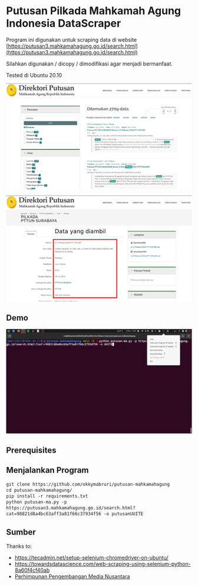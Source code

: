 # Putusan Pilkada Mahkamah Agung Indonesia DataScraper


Program ini digunakan untuk scraping data di website [https://putusan3.mahkamahagung.go.id/search.html](https://putusan3.mahkamahagung.go.id/search.html)

Silahkan digunakan / dicopy / dimodifikasi agar menjadi bermanfaat.

Tested di Ubuntu 20.10


![scraping1](./img/1.png)

![scraping2](./img/2.png)

## Demo
![scraping2](./img/demo.gif)

## Prerequisites

## Menjalankan Program
```
git clone https://github.com/okkymabruri/putusan-mahkamahagung
cd putusan-mahkamahagung/
pip install -r requirements.txt
python putusan-ma.py -p https://putusan3.mahkamahagung.go.id/search.html?cat=98821d8a4bc63aff3a81f66c37934f56 -o putusanUUITE
```

## Sumber
Thanks to:

* https://tecadmin.net/setup-selenium-chromedriver-on-ubuntu/
* https://towardsdatascience.com/web-scraping-using-selenium-python-8a60f4cf40ab
* [Perhimpunan Pengembangan Media Nusantara](https://ppmn.or.id/)

